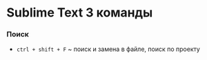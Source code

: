 
# Sublime Text 3 команды


### Поиск

* `ctrl + shift + F`  ~  поиск и замена в файле, поиск по проекту  
